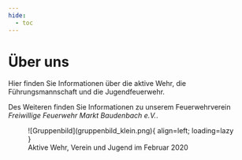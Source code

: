 ```yaml
---
hide: 
  - toc
---
```


# Über uns

Hier finden Sie Informationen über die aktive Wehr, die Führungsmannschaft und die Jugendfeuerwehr.

Des Weiteren finden Sie Informationen zu unserem Feuerwehrverein *Freiwillige Feuerwehr Markt Baudenbach e.V.*.



<figure markdown>
  ![Gruppenbild](gruppenbild_klein.png){ align=left; loading=lazy }
  <figcaption>Aktive Wehr, Verein und Jugend im Februar 2020</figcaption>
</figure>
